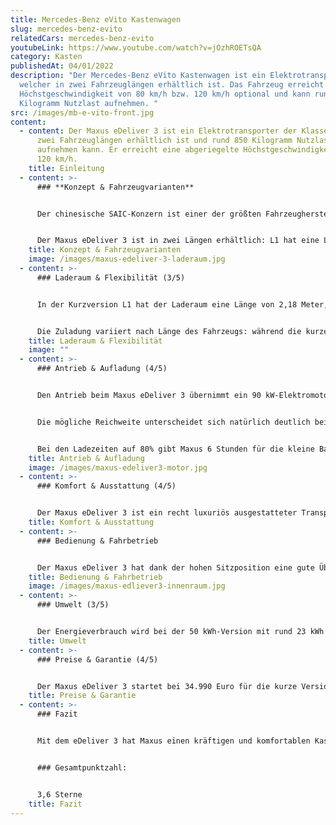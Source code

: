 ```yaml
---
title: Mercedes-Benz eVito Kastenwagen
slug: mercedes-benz-evito
relatedCars: mercedes-benz-evito
youtubeLink: https://www.youtube.com/watch?v=jOzhROETsQA
category: Kasten
publishedAt: 04/01/2022
description: "Der Mercedes-Benz eVito Kastenwagen ist ein Elektrotransporter,
  welcher in zwei Fahrzeuglängen erhältlich ist. Das Fahrzeug erreicht eine
  Höchstgeschwindigkeit von 80 km/h bzw. 120 km/h optional und kann rund 900
  Kilogramm Nutzlast aufnehmen. "
src: /images/mb-e-vito-front.jpg
content:
  - content: Der Maxus eDeliver 3 ist ein Elektrotransporter der Klasse N1, der in
      zwei Fahrzeuglängen erhältlich ist und rund 850 Kilogramm Nutzlast
      aufnehmen kann. Er erreicht eine abgeriegelte Höchstgeschwindigkeit von
      120 km/h.
    title: Einleitung
  - content: >-
      ### **Konzept & Fahrzeugvarianten**


      Der chinesische SAIC-Konzern ist einer der größten Fahrzeughersteller der Welt mit verschiedenen Marken, unter anderem MG Rover. Eine weitere Marke ist Maxus, die besonders für SUVs und Nutzfahrzeuge bekannt ist. Im Bereich der Elektrotransporter hat Maxus neben dem großen EV 80 auch den eDeliver 3 im Angebot, einen Kastenwagen in zwei Längen, der speziell auf Lieferfirmen abzielt.


      Der Maxus eDeliver 3 ist in zwei Längen erhältlich: L1 hat eine Länge von 4,55 Meter, während die Version L2 stolze 60 Zentimeter länger ist. Der Kunde hat zudem die Wahl zwischen zwei Akku-Versionen mit Kapazitäten von 35 bzw. 50 kWh. Beides sind Lithium-Ionen-Batterien.
    title: Konzept & Fahrzeugvarianten
    image: /images/maxus-edeliver-3-laderaum.jpg
  - content: >-
      ### Laderaum & Flexibilität (3/5)


      In der Kurzversion L1 hat der Laderaum eine Länge von 2,18 Meter, wodurch eine Ladevolumen von 4.800 Liter zur Verfügung steht. Als L2 können Waren und Güter bis zu einer Länge von 2,77 Meter verstaut werden. Insgesamt besitzt der lange Elektrotransporter ein Ladevolumen von 6.300 Liter. Die Beladung wird über zwei Flügeltüren im Heck sowie eine seitliche Schiebetür vollzogen, die Ladekante ist mit 54 Zentimeter angenehm niedrig.


      Die Zuladung variiert nach Länge des Fahrzeugs: während die kurze Version mit 50 kWh-Akku 830 Kilogramm aufnehmen kann, sind es in der Langversion 865 Kilogramm. Die Anhängelast beträgt 750 Kilogramm gebremst und zwischen 945 und 1015 Kilogramm mit einem ungebremsten Hänger.
    title: Laderaum & Flexibilität
    image: ""
  - content: >-
      ### Antrieb & Aufladung (4/5)


      Den Antrieb beim Maxus eDeliver 3 übernimmt ein 90 kW-Elektromotor, der ein Drehmoment von 250 Nm bereitstellen kann. Damit erreicht der E-Transporter eine Höchstgeschwindigkeit von 120 km/h, die elektronisch abgeregelt ist, um die Reichweite nicht zu sehr einzuschränken.


      Die mögliche Reichweite unterscheidet sich natürlich deutlich bei den beiden Akku-Varianten. Die kombinierte WLTP-Reichweite liegt bei der 35 kWh-Version zwischen 150 und 158 Kilometer, mit großem Akku sind 230 bis 240 Kilometer möglich. Die Verbrauchsangaben liegen zwischen 23,6 und 25,3 kWh auf 100 Kilometer.


      Bei den Ladezeiten auf 80% gibt Maxus 6 Stunden für die kleine Batterie und 8 Stunden für die 53 kWh-Variante an. Mit einem Gleichstrom-Schnellladeanschluss soll diese Aufladung in nur 45 Minuten möglich sein.
    title: Antrieb & Aufladung
    image: /images/maxus-edeliver3-motor.jpg
  - content: >-
      ### Komfort & Ausstattung (4/5)


      Der Maxus eDeliver 3 ist ein recht luxuriös ausgestatteter Transporter, der bereits serienmäßig mit einer manuellen Klimaanlage, einem Bordcomputer, einem Radio mit Bluetooth-Funktion und einer Sitzheizung zum Kunden kommt und somit für Lieferfahrer viel Komfort bietet. Die Rückfahrkamera und die Berganfahrhilfe sind weitere kostenlose Details, die den Alltag im eDeliver 3 für Gewerbetreibende deutlich erleichtern sollten. Zusätzliche Optionen sind hingegen rar, so ist nur eine Metallic-Lackierung gegen Aufpreis zu bekommen.
    title: Komfort & Ausstattung
  - content: >-
      ### Bedienung & Fahrbetrieb


      Der Maxus eDeliver 3 hat dank der hohen Sitzposition eine gute Übersicht, allerdings ist wie bei den meisten geschlossenen Kastenwagen die Übersicht eingeschränkt. Die Ladekante ist mit 54 Zentimeter angenehm niedrig, wodurch sich der Elektrotransporter einfach per Heck- oder Seitentür beladen lässt. Ein Flottenmanagement-System wird derzeit nicht angeboten.
    title: Bedienung & Fahrbetrieb
    image: /images/maxus-edliever3-innenraum.jpg
  - content: >-
      ### Umwelt (3/5)


      Der Energieverbrauch wird bei der 50 kWh-Version mit rund 23 kWh auf 100 Kilometer angegeben. Dies entspricht bei 30 Cent pro kWh ungefähr 6,90 Euro Energiekosten. Ein Solarmodul für eine erweiterte Reichweite wird derzeit leider nicht angeboten.
    title: Umwelt
  - content: >-
      ### Preise & Garantie (4/5)


      Der Maxus eDeliver 3 startet bei 34.990 Euro für die kurze Version mit kleinem Akku, das Topmodell (L2 mit 53 kWh-Akku) kostet exakt 5.000 Euro mehr. Das ist sicher nicht billig, allerdings bekommt man dafür einen leistungsstarken Elektrotransporter mit umfangreicher Ausstattung. Außerdem ist die Herstellergarantie auf das Fahrzeug mit 5 Jahren bzw. 100.000 Kilometer sehr großzügig. Auf den Lithium-Ionen-Akku gibt es sogar 8 Jahre bzw. 160.000 Kilometer Garantie.
    title: Preise & Garantie
  - content: >-
      ### Fazit


      Mit dem eDeliver 3 hat Maxus einen kräftigen und komfortablen Kastenwagen im Angebot, der außerdem mit ordentlicher Reichweite und viel Stauraum aufwartet. Wirklich günstig ist er dadurch zwar nicht, allerdings immer noch rund 10.000 Euro preiswerter als ein Mercedes-Benz eVito. Allein das dürfte schon genug Anreiz für einige Käufer sein.


      ### Gesamtpunktzahl:


      3,6 Sterne
    title: Fazit
---
```

